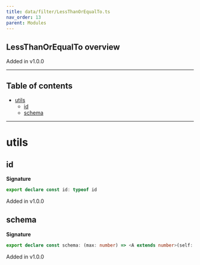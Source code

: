 ```yaml
---
title: data/filter/LessThanOrEqualTo.ts
nav_order: 13
parent: Modules
---
```


## LessThanOrEqualTo overview

Added in v1.0.0

---

<h2 class="text-delta">Table of contents</h2>

- [utils](#utils)
  - [id](#id)
  - [schema](#schema)

---

# utils

## id

**Signature**

```ts
export declare const id: typeof id
```

Added in v1.0.0

## schema

**Signature**

```ts
export declare const schema: (max: number) => <A extends number>(self: any) => any
```

Added in v1.0.0
